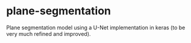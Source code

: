 # plane-segmentation
Plane segmentation model using a U-Net implementation in keras (to be very much refined and improved).
